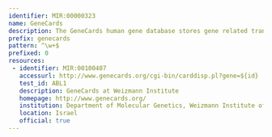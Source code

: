 ```yaml
---
identifier: MIR:00000323
name: GeneCards
description: The GeneCards human gene database stores gene related transcriptomic, genetic, proteomic, functional and disease information. It uses standard nomenclature and approved gene symbols. GeneCards presents a complete summary for each human gene.
prefix: genecards
pattern: ^\w+$
prefixed: 0
resources:
 - identifier: MIR:00100407
   accessurl: http://www.genecards.org/cgi-bin/carddisp.pl?gene=${id}
   test_id: ABL1
   description: GeneCards at Weizmann Institute
   homepage: http://www.genecards.org/
   institution: Department of Molecular Genetics, Weizmann Institute of Science, Rehovot
   location: Israel
   official: true
---
```

